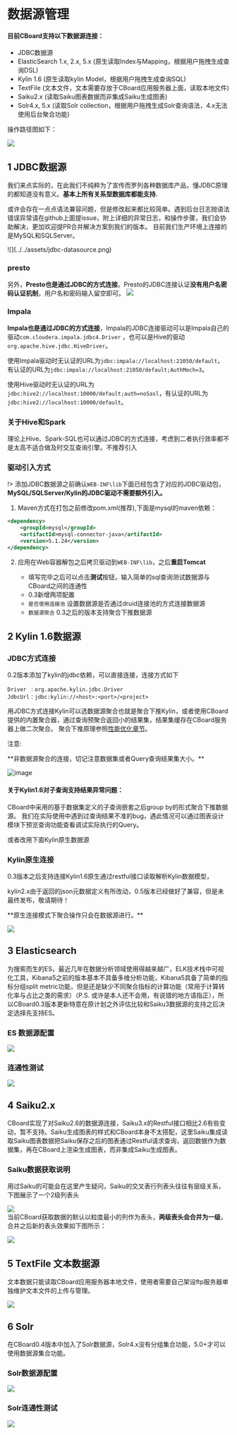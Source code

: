 <h1> 数据源管理 </h1>

<div class="bs-callout bs-callout-info">
    <h4>目前CBoard支持以下数据源连接：</h4>
    <ul>
        <li>JDBC数据源</li>
        <li>ElasticSearch 1.x, 2.x, 5.x (原生读取Index与Mapping，根据用户拖拽生成查询DSL)</li>
        <li>Kylin 1.6 (原生读取kylin Model，根据用户拖拽生成查询SQL)</li>
        <li>TextFile (文本文件，文本需要存放于CBoard应用服务器上面，读取本地文件)</li>
        <li>Saiku2.x (读取Saiku图表数据而非集成Saiku生成图表)</li>
        <li>Solr4.x, 5.x (读取Solr collection，根据用户拖拽生成Solr查询语法，4.x无法使用后台聚合功能)</li>
    </ul>
</div>


操作路径图如下：

![](../../assets/new_datasource.png)

## 1 JDBC数据源

我们来点实际的，在此我们不纯粹为了宣传而罗列各种数据库产品，懂JDBC原理的都知道没有意义。<b class="bg-info">基本上所有关系型数据库都能支持.</b>
<p>或许会存在一点点语法兼容问题，但是修改起来都比较简单。遇到后台日志抛语法错误异常请在github上面提issue，附上详细的异常日志，和操作步骤，我们会协助解决，更加欢迎提PR合并解决方案到我们的版本。
目前我们生产环境上连接的是MySQL和SQLServer。</p>
![](../../assets/jdbc-datasource.png)

### presto
另外，**Presto也是通过JDBC的方式连接**。Presto的JDBC连接认证**没有用户名密码认证机制**，用户名和密码输入留空即可。
![](../../assets/datasource-presto.png)

### Impala
**Impala也是通过JDBC的方式连接**，Impala的JDBC连接驱动可以是Impala自己的驱动`com.cloudera.impala.jdbc4.Driver`
，也可以是Hive的驱动`org.apache.hive.jdbc.HiveDriver`。</p>
使用Impala驱动时无认证的URL为`jdbc:impala://localhost:21050/default`，有认证的URL为`jdbc:impala://localhost:21050/default;AuthMech=3`。</p>
使用Hive驱动时无认证的URL为`jdbc:hive2://localhost:10000/default;auth=noSasl`，有认证的URL为`jdbc:hive2://localhost:10000/default`。

### 关于Hive和Spark
理论上Hive、Spark-SQL也可以通过JDBC的方式连接，考虑到二者执行效率都不是太高不适合做及时交互查询引擎。不推荐引入

### 驱动引入方式

!> 添加JDBC数据源之前确认<code>WEB-INF\lib</code>下面已经包含了对应的JDBC驱动包，<b>MySQL/SQLServer/Kylin的JDBC驱动不需要额外引入。</b>
1. Maven方式在打包之前修改pom.xml(推荐),下面是mysql的maven依赖：

```xml
<dependency>
    <groupId>mysql</groupId>
    <artifactId>mysql-connector-java</artifactId>
    <version>5.1.24</version>
</dependency>
```

2. 应用在Web容器解包之后拷贝驱动到<code>WEB-INF\lib</code>，之后**重启Tomcat**

    * 填写完毕之后可以点击**测试**按钮，输入简单的sql查询测试数据源与CBoard之间的连通性
    * 0.3新增两项配置
    * <code>是否使用连接池</code> 设置数据源是否通过druid连接池的方式连接数据源
    * <code>数据源聚合</code> 0.3之后的版本支持聚合下推数据源

## 2 Kylin 1.6数据源

### JDBC方式连接

<span class="text-primary">0.2版本</span>添加了kylin的jdbc依赖，可以直接连接，连接方式如下

```
Driver ：org.apache.kylin.jdbc.Driver
JdbcUrl：jdbc:kylin://<host>:<port>/<project>
```

用JDBC方式连接Kylin可以选数据源聚合也就是聚合下推Kylin，或者使用CBoard提供的内置聚合器，通过查询预聚合返回小的结果集，结果集缓存在CBoard服务器上做二次聚合。 聚合下推原理参照[性能优化章节](../discuss/optimize.md)。
<div class="admonition warning">
  <p class="admonition-title"><i class="fa fa-exclamation-circle" aria-hidden="true"></i> 注意:</p>
  <p>**非数据源聚合的连接，切记注意数据集或者Query查询结果集大小。**</p>
</div>

![image](../../assets/6d91308c-c2cb-11e6-8366-3422662c0837.png)

<div class="bs-callout bs-callout-warning">
    <h4>关于Kylin1.6对子查询支持结果异常问题：</h4>
    CBoard中采用的基于数据集定义的子查询嵌套之后group by的形式聚合下推数据源。
    我们在实际使用中遇到过查询结果不准的bug，遇此情况可以通过图表设计模块下预览查询功能查看调试实际执行的Query。
    <p>或者改用下面Kylin原生数据源</p>
</div>

### Kylin原生连接

<span class="text-primary">0.3版本</span>之后支持连接Kylin1.6原生通过restful接口读取解析Kylin数据模型，
<p><span class="text-danger">kylin2.x由于返回的json元数据定义有所改动</span>，<span class="text-primary">0.5版本</span>已经做好了兼容，但是未最终发布，敬请期待！</p>
<div class="bs-callout bs-callout-info">
   **原生连接模式下聚合操作只会在数据源进行。**
</div>

![](../../assets/kylin-native-datasource.png)

## 3 Elasticsearch

为搜索而生的ES，最近几年在数据分析领域使用得越来越广，ELK技术栈中可视化工具，Kibana5之前的版本基本不具备多维分析功能，Kibana5具备了简单的指标分组split metric功能，但是还是缺少不同聚合指标的计算功能（常用于计算转化率与占比之类的需求）（P.S. 或许是本人还不会用，有说错的地方请指正），所以CBoard0.3版本更新特意在原计划之外评估比较和Saiku3数据源的支持之后决定选择先支持ES。  
### ES 数据源配置
![](../../assets/es-datasource.png)

### 连通性测试
![](../../assets/ds-test-es.png)

## 4 Saiku2.x

CBoard实现了对Saiku2.6的数据源连接，Saiku3.x的Restful接口相比2.6有些变动，暂不支持。Saiku生成图表的样式和CBoard本身不太搭配，这里Saiku集成读取Saiku图表数据把Saiku保存之后的图表通过Restful请求查询，返回数据作为数据集，再在CBoard上渲染生成图表，而非集成Saiku生成图表。

### Saiku数据获取**说明**

用过Saiku的可能会在这里产生疑问，Saiku的交叉表行列表头往往有层级关系，下图展示了一个2级列表头  

![](../../assets/saiku_crtbl.png)  
当前CBoard获取数据的默认以粒度最小的列作为表头，**两级表头会合并为一级**，合并之后新的表头效果如下图所示：  

![](../../assets/saiku_crtbl_header.png)

## 5 TextFile 文本数据源

文本数据只能读取CBoard应用服务器本地文件，使用者需要自己架设ftp服务器单独维护文本文件的上传与管理。

![](../../assets/datasource-textfile.png)

## 6 Solr
在CBoard0.4版本中加入了Solr数据源，Solr4.x没有分组集合功能，5.0+才可以使用数据源集合功能。

### Solr数据源配置
![](/assets/solr-ds-config.png)

### Solr连通性测试
![](/assets/solr-ds-test.png)
